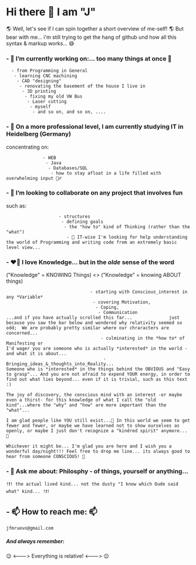 # Hi there 👋 I am "J"

🌎 Well, let's see if I can spin together a short overview of me-self! 🌎
But bear with me... i'm still trying to get the hang of github und how all this syntax & markup works... 😅 


### - 🔭 I’m currently working on:... too many things at once 🤪
        
      - from Programming in General
       - learning CNC machining
        - CAD "designing"
         - renovating the basement of the house I live in
          - 3D printing
           - fixing my old VW Bus
            - Laser cutting
             - myself
              - and so on, and so on, ....
   

### - 🌱 On a more professional level, I am currently studying IT in Heidelberg (Germany)
concentrating on:
                        
                  - WEB
                   - Java
                    - Databases/SQL
                     - how to stay afloat in a life filled with overwhelming input 🧜‍♂️


### - 👯 I’m looking to collaborate on any project that involves fun
such as:
                                
                        - structures
                         - defining goals
                          - the "how to" kind of Thinking (rather than the "what")
                           - 🤔 IT-wise I'm looking for help understanding the world of Programming and writing code from an extremely basic level view...



### -  ❤️‍🔥 I love Knowledge... but in the *olde* sense of the word
("Knowledge" = KNOWING Things) <> ("Knowledge" = knowing ABOUT things)

                                    - starting with Conscious_interest in any *Variable*
                                     - covering Motivation,
                                      - Coping,
                                       - Communication                                                                                                                                                                                                                                                                                                          ...and if you have actually scrolled this far...              just because you saw the bar below and wondered why relativity seemed so odd;  We are probably pretty similar where our chraracters are concerned...
                                        - culminating in the *how to* of Manifesting or                                                                                                                                                                                                                                                                                                                                                  I'd wager you are someone who is actually *interested* in the world - and what it is about...
                                         - Bringing_ideas_&_thoughts_into_Reality...                                                                                                                                                                                                                                                                                                                                                                 Someone who is *interested* in the things behind the OBVIOUS and "Easy to grasp"... And you are not afraid to expend YOUR energy, in order to find out what lies beyond... even if it is trivial, such as this text :)                                                                                     
                                                                                                                                                                                                                                                                                                                                                                                                                                                                The joy of discovery, the conscious mind with an interest -or maybe even a thirst- for this knowledge of what I call the "old kind"...where the "why" and "how" are more important than the "what"...                           
                                                                                                                                                                                                                                                                                                                                                                                                                                                                        I am glad people like YOU still exist...🥰 In this world we seem to get fewer and fewer, or maybe we have learned not to show ourselves as openly, or maybe I just don't recognize a "kindred spirit" anymore... 🤷
                                                                                                                                                                                                                                                                                                                                                                                                                                                                              Whichever it might be... I'm glad you are here and I wish you a wonderful day/night!!! Feel free to drop me line... its always good to hear from someone CONSCIOUS! 🥰     
  
### - 💬 Ask me about: Philosphy - of things, yourself or anything...  
    !❗! the actual lived kind... not the dusty "I know which Dude said what" kind... !❗!


## - 📫 How to reach me: 📫 
    jfmruevo@gmail.com 

##### And always remember:
😉 <---> Everything is relative! <---> 😉
